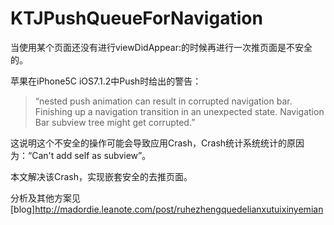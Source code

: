 # KTJPushQueueForNavigation
当使用某个页面还没有进行viewDidAppear:的时候再进行一次推页面是不安全的。

苹果在iPhone5C iOS7.1.2中Push时给出的警告：
> “nested push animation can result in corrupted navigation bar. Finishing up a navigation transition in an unexpected state. Navigation Bar subview tree might get corrupted.”

这说明这个不安全的操作可能会导致应用Crash，Crash统计系统统计的原因为：“Can't add self as subview”。

本文解决该Crash，实现嵌套安全的去推页面。

分析及其他方案见 [blog]http://madordie.leanote.com/post/ruhezhengquedelianxutuixinyemian
